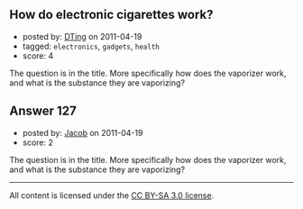 ## How do electronic cigarettes work?

- posted by: [DTing](https://stackexchange.com/users/-1/62-dting) on 2011-04-19
- tagged: `electronics`, `gadgets`, `health`
- score: 4

The question is in the title. More specifically how does the vaporizer work, and what is the substance they are vaporizing?


## Answer 127

- posted by: [Jacob](https://stackexchange.com/users/-1/28-jacob) on 2011-04-19
- score: 2

The question is in the title. More specifically how does the vaporizer work, and what is the substance they are vaporizing?



---

All content is licensed under the [CC BY-SA 3.0 license](https://creativecommons.org/licenses/by-sa/3.0/).
